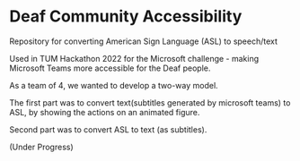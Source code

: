 # Deaf Community Accessibility

Repository for converting American Sign Language (ASL) to speech/text 

Used in TUM Hackathon 2022 for the Microsoft challenge - making Microsoft Teams more accessible for the Deaf people.

As a team of 4, we wanted to develop a two-way model. 

The first part was to convert text(subtitles generated by microsoft teams) to ASL, by showing the actions on an animated figure.

Second part was to convert ASL to text (as subtitles).

(Under Progress)
